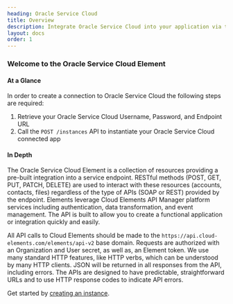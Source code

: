 ```yaml
---
heading: Oracle Service Cloud
title: Overview
description: Integrate Oracle Service Cloud into your application via the Cloud Elements APIs.
layout: docs
order: 1
---
```


### Welcome to the Oracle Service Cloud Element


#### At a Glance

In order to create a connection to Oracle Service Cloud the following steps are required:

1. Retrieve your Oracle Service Cloud Username, Password, and Endpoint URL
2. Call the `POST /instances` API to instantiate your Oracle Service Cloud connected app

#### In Depth

The Oracle Service Cloud Element is a collection of resources providing a pre-built integration into a service endpoint. RESTful methods (POST, GET, PUT, PATCH, DELETE) are used to interact with these resources (accounts, contacts, files) regardless of the type of APIs (SOAP or REST) provided by the endpoint. Elements leverage Cloud Elements API Manager platform services including authentication, data transformation, and event management.  The API is built to allow you to create a functional application or integration quickly and easily.

All API calls to Cloud Elements should be made to the `https://api.cloud-elements.com/elements/api-v2` base domain. Requests are authorized with an Organization and User secret, as well as, an Element token.  We use many standard HTTP features, like HTTP verbs, which can be understood by many HTTP clients. JSON will be returned in all responses from the API, including errors. The APIs are designed to have predictable, straightforward URLs and to use HTTP response codes to indicate API errors.

Get started by [creating an instance](oracleservicecloud-create-instance.html).
